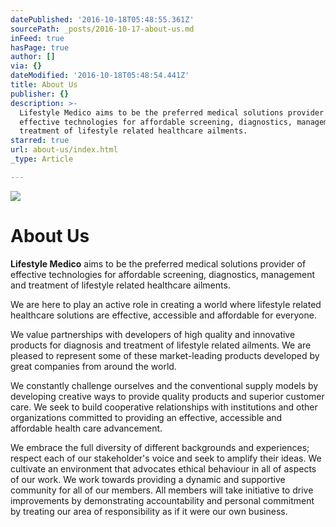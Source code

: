 ```yaml
---
datePublished: '2016-10-18T05:48:55.361Z'
sourcePath: _posts/2016-10-17-about-us.md
inFeed: true
hasPage: true
author: []
via: {}
dateModified: '2016-10-18T05:48:54.441Z'
title: About Us
publisher: {}
description: >-
  Lifestyle Medico aims to be the preferred medical solutions provider of
  effective technologies for affordable screening, diagnostics, management and
  treatment of lifestyle related healthcare ailments.
starred: true
url: about-us/index.html
_type: Article

---
```

![](https://the-grid-user-content.s3-us-west-2.amazonaws.com/b316c610-09c4-4f47-90a7-343d216f917b.jpg)

# About Us

**Lifestyle Medico** aims to be the preferred medical solutions provider of effective technologies for affordable screening, diagnostics, management and treatment of lifestyle related healthcare ailments.

We are here to play an active role in creating a world where lifestyle related healthcare solutions are effective, accessible and affordable for everyone.

We value partnerships with developers of high quality and innovative products for diagnosis and treatment of lifestyle related ailments. We are pleased to represent some of these market-leading products developed by great companies from around the world.

We constantly challenge ourselves and the conventional supply models by developing creative ways to provide quality products and superior customer care. We seek to build cooperative relationships with institutions and other organizations committed to providing an effective, accessible and affordable health care advancement.

We embrace the full diversity of different backgrounds and experiences; respect each of our stakeholder's voice and seek to amplify their ideas. We cultivate an environment that advocates ethical behaviour in all of aspects of our work. We work towards providing a dynamic and supportive community for all of our members. All members will take initiative to drive improvements by demonstrating accountability and personal commitment by treating our area of responsibility as if it were our own business.